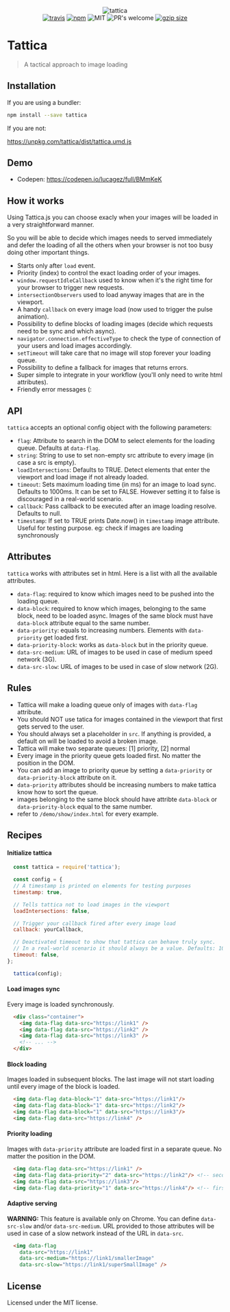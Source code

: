 <p align="center">
  <img src="media/tattica.gif" alt="tattica" />
  <br>
  <a href="https://travis-ci.org/lucagez/tattica"><img src="https://travis-ci.com/lucagez/tattica.svg?branch=master" alt="travis"></a>
  <a href="https://www.npmjs.org/package/tattica"><img src="https://img.shields.io/npm/v/tattica.svg?style=flat" alt="npm"></a>
  <img src="https://img.shields.io/badge/license-MIT-f1c40f.svg" alt="MIT">
  <img src="https://img.shields.io/badge/PRs-welcome-6574cd.svg" alt="PR's welcome">
  <a href="https://unpkg.com/tattica"><img src="https://img.badgesize.io/https://unpkg.com/tattica/dist/tattica.js?compression=gzip" alt="gzip size"></a>
  <!-- <a href="https://www.npmjs.com/package/tattica"><img src="https://img.shields.io/npm/dt/tattica.svg" alt="downloads" ></a> -->
</p>

# Tattica
> A tactical approach to image loading

## Installation

If you are using a bundler:

```sh
npm install --save tattica
```

If you are not:

<a href="https://unpkg.com/tattica/dist/tattica.umd.js">https://unpkg.com/tattica/dist/tattica.umd.js</a>

## Demo

- Codepen: https://codepen.io/lucagez/full/BMmKeK

## How it works

Using Tattica.js you can choose exacly when your images will be loaded in a very straightforward manner.

So you will be able to decide which images needs to served immediately and defer the loading of all the others when your browser is not too busy doing other important things.

- Starts only after `load` event.
- Priority (index) to control the exact loading order of your images.
- `window.requestIdleCallback` used to know when it's the right time for your browser to trigger new requests.
- `intersectionObservers` used to load anyway images that are in the viewport.
- A handy `callback` on every image load (now used to trigger the pulse animation).
- Possibility to define blocks of loading images (decide which requests need to be sync and which async).
- `navigator.connection.effectiveType` to check the type of connection of your users and load images accordingly.
- `setTimeout` will take care that no image will stop forever your loading queue.
- Possibility to define a fallback for images that returns errors.
- Super simple to integrate in your workflow (you'll only need to write html attributes).
- Friendly error messages (:

## API

`tattica` accepts an optional config object with the following parameters:

- `flag`: Attribute to search in the DOM to select elements for the loading queue. Defaults at `data-flag`.
- `string`: String to use to set non-empty src attribute to every image (in case a src is empty).
- `loadIntersections`: Defaults to TRUE. Detect elements that enter the
viewport and load image if not already loaded.
- `timeout`: Sets maximum loading time (in ms) for an image to load sync. Defaults to 1000ms.
It can be set to FALSE. However setting it to false is discouraged in a real-world scenario.
- `callback`: Pass callback to be executed after an image loading resolve. Defaults to null.
- `timestamp`: If set to TRUE prints Date.now() in `timestamp` image attribute.
Useful for testing purpose. eg: check if images are loading synchronously

## Attributes

`tattica` works with attributes set in html.
Here is a list with all the available attributes.

- `data-flag`: required to know which images need to be pushed into the loading queue.
- `data-block`: required to know which images, belonging to the same block, need to be loaded async. Images of the same block must have `data-block` attribute equal to the same number.
- `data-priority`: equals to increasing numbers. Elements with `data-priority` get loaded first.
- `data-priority-block`: works as `data-block` but in the priority queue.
- `data-src-medium`: URL of images to be used in case of medium speed network (3G).
- `data-src-slow`: URL of images to be used in case of slow network (2G).

## Rules

- Tattica will make a loading queue only of images with `data-flag` attribute.
- You should NOT use tatica for images contained in the viewport that first gets served to the user.
- You should always set a placeholder in `src`. If anything is provided, a default on will be loaded to avoid a broken image.
- Tattica will make two separate queues: [1] priority,  [2] normal
- Every image in the priority queue gets loaded first. No matter the position in the DOM.
- You can add an image to priority queue by setting a `data-priority` or `data-priority-block` attribute on it.
- `data-priority` attributes should be increasing numbers to make tattica know how to sort the queue.
- images belonging to the same block should have attribte `data-block` or `data-priority-block` equal to the same number.
- refer to `/demo/show/index.html` for every example. 


## Recipes

#### Initialize tattica

```javascript
  const tattica = require('tattica');

  const config = {
  // A timestamp is printed on elements for testing purposes
  timestamp: true,

  // Tells tattica not to load images in the viewport
  loadIntersections: false,

  // Trigger your callback fired after every image load
  callback: yourCallback,

  // Deactivated timeout to show that tattica can behave truly sync.
  // In a real-world scenario it should always be a value. Defaults: 1000ms
  timeout: false,
};

  tattica(config);

```

#### Load images sync

Every image is loaded synchronously.

```html
  <div class="container">
    <img data-flag data-src="https://link1" />
    <img data-flag data-src="https://link2" />
    <img data-flag data-src="https://link3" />
    <!-- ... -->
  </div>
```

#### Block loading

Images loaded in subsequent blocks.
The last image will not start loading until every image of the block is loaded.

```html
  <img data-flag data-block="1" data-src="https://link1"/>
  <img data-flag data-block="1" data-src="https://link2"/>
  <img data-flag data-block="1" data-src="https://link3"/>
  <img data-flag data-src="https://link4" />
```

#### Priority loading

Images with `data-priority` attribute are loaded first in a separate queue. No matter the position in the DOM.

```html
  <img data-flag data-src="https://link1" /> 
  <img data-flag data-priority="2" data-src="https://link2"/> <!-- second -->
  <img data-flag data-src="https://link3"/>
  <img data-flag data-priority="1" data-src="https://link4"/> <!-- first -->
```

#### Adaptive serving

**WARNING:** This feature is available only on Chrome.
You can define `data-src-slow` and/or `data-src-medium`.
URL provided to those attributes will be used in case of a slow network instead of the URL in `data-src`.

```html
  <img data-flag 
    data-src="https://link1"
    data-src-medium="https://link1/smallerImage"
    data-src-slow="https://link1/superSmallImage" /> 
```

## License

Licensed under the MIT license.

